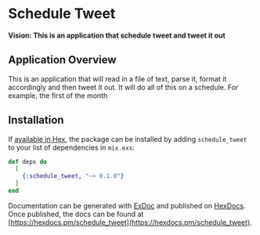 # Schedule Tweet

**Vision: This is an application that schedule tweet and tweet it out**

## Application Overview

This is an application that will read in a file of text, parse it, format it accordingly and then tweet it out. It will do all of this on a schedule. For example, the first of the month

## Installation

If [available in Hex](https://hex.pm/docs/publish), the package can be installed
by adding `schedule_tweet` to your list of dependencies in `mix.exs`:

```elixir
def deps do
  [
    {:schedule_tweet, "~> 0.1.0"}
  ]
end
```

Documentation can be generated with [ExDoc](https://github.com/elixir-lang/ex_doc)
and published on [HexDocs](https://hexdocs.pm). Once published, the docs can
be found at [https://hexdocs.pm/schedule_tweet](https://hexdocs.pm/schedule_tweet).

